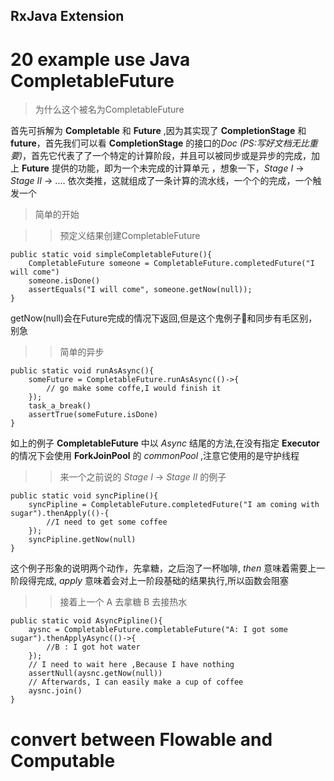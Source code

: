 ## RxJava Extension

# 20 example use Java CompletableFuture

> 为什么这个被名为CompletableFuture

首先可拆解为 **Completable** 和 **Future** ,因为其实现了 **CompletionStage** 和 **future**，首先我们可以看 **CompletionStage** 的接口的*Doc* _(PS:写好文档无比重要)_，首先它代表了了一个特定的计算阶段，并且可以被同步或是异步的完成，加上 **Future** 提供的功能，即为一个未完成的计算单元 ，想象一下，_Stage I_ -> _Stage II_ -> .... 依次类推，这就组成了一条计算的流水线，一个个的完成，一个触发一个

> 简单的开始

>> 预定义结果创建CompletableFuture

```
public static void simpleCompletableFuture(){
    CompletableFuture someone = CompletableFuture.completedFuture("I will come")
    someone.isDone()
    assertEquals("I will come", someone.getNow(null));
} 

```

getNow(null)会在Future完成的情况下返回,但是这个鬼例子🌰和同步有毛区别，别急

>> 简单的异步

```
public static void runAsAsync(){
    someFuture = CompletableFuture.runAsAsync(()->{
        // go make some coffe,I would finish it
    });
    task_a_break()
    assertTrue(someFuture.isDone)
}
```

如上的例子 **CompletableFuture** 中以 _Async_ 结尾的方法,在没有指定 **Executor** 的情况下会使用 **ForkJoinPool** 的 _commonPool_ ,注意它使用的是守护线程

>> 来一个之前说的 _Stage I_ -> _Stage II_ 的例子

```
public static void syncPipline(){
    syncPipline = CompletableFuture.completedFuture("I am coming with sugar").thenApply(()-{
        //I need to get some coffee
    });
    syncPipline.getNow(null)
}
```
这个例子形象的说明两个动作，先拿糖，之后泡了一杯咖啡, _then_ 意味着需要上一阶段得完成, _apply_ 意味着会对上一阶段基础的结果执行,所以函数会阻塞

>> 接着上一个 A 去拿糖 B 去接热水

```
public static void AsyncPipline(){
    aysnc = CompletableFuture.completableFuture("A: I got some sugar").thenApplyAsync(()->{
        //B : I got hot water
    });
    // I need to wait here ,Because I have nothing
    assertNull(aysnc.getNow(null))
    // Afterwards, I can easily make a cup of coffee
    aysnc.join()
}
```

>> 


# convert between Flowable and Computable 